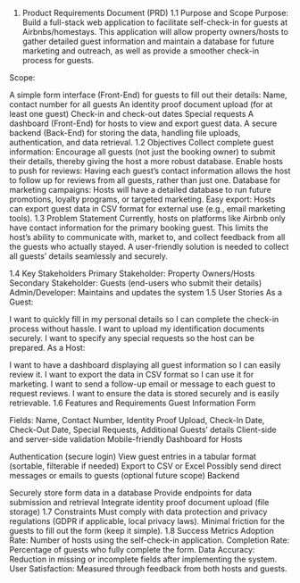 1. Product Requirements Document (PRD)
1.1 Purpose and Scope
Purpose:
Build a full-stack web application to facilitate self-check-in for guests at Airbnbs/homestays. This application will allow property owners/hosts to gather detailed guest information and maintain a database for future marketing and outreach, as well as provide a smoother check-in process for guests.

Scope:

A simple form interface (Front-End) for guests to fill out their details:
Name, contact number for all guests
An identity proof document upload (for at least one guest)
Check-in and check-out dates
Special requests
A dashboard (Front-End) for hosts to view and export guest data.
A secure backend (Back-End) for storing the data, handling file uploads, authentication, and data retrieval.
1.2 Objectives
Collect complete guest information: Encourage all guests (not just the booking owner) to submit their details, thereby giving the host a more robust database.
Enable hosts to push for reviews: Having each guest’s contact information allows the host to follow up for reviews from all guests, rather than just one.
Database for marketing campaigns: Hosts will have a detailed database to run future promotions, loyalty programs, or targeted marketing.
Easy export: Hosts can export guest data in CSV format for external use (e.g., email marketing tools).
1.3 Problem Statement
Currently, hosts on platforms like Airbnb only have contact information for the primary booking guest. This limits the host’s ability to communicate with, market to, and collect feedback from all the guests who actually stayed. A user-friendly solution is needed to collect all guests’ details seamlessly and securely.

1.4 Key Stakeholders
Primary Stakeholder: Property Owners/Hosts
Secondary Stakeholder: Guests (end-users who submit their details)
Admin/Developer: Maintains and updates the system
1.5 User Stories
As a Guest:

I want to quickly fill in my personal details so I can complete the check-in process without hassle.
I want to upload my identification documents securely.
I want to specify any special requests so the host can be prepared.
As a Host:

I want to have a dashboard displaying all guest information so I can easily review it.
I want to export the data in CSV format so I can use it for marketing.
I want to send a follow-up email or message to each guest to request reviews.
I want to ensure the data is stored securely and is easily retrievable.
1.6 Features and Requirements
Guest Information Form

Fields: Name, Contact Number, Identity Proof Upload, Check-In Date, Check-Out Date, Special Requests, Additional Guests’ details
Client-side and server-side validation
Mobile-friendly
Dashboard for Hosts

Authentication (secure login)
View guest entries in a tabular format (sortable, filterable if needed)
Export to CSV or Excel
Possibly send direct messages or emails to guests (optional future scope)
Backend

Securely store form data in a database
Provide endpoints for data submission and retrieval
Integrate identity proof document upload (file storage)
1.7 Constraints
Must comply with data protection and privacy regulations (GDPR if applicable, local privacy laws).
Minimal friction for the guests to fill out the form (keep it simple).
1.8 Success Metrics
Adoption Rate: Number of hosts using the self-check-in application.
Completion Rate: Percentage of guests who fully complete the form.
Data Accuracy: Reduction in missing or incomplete fields after implementing the system.
User Satisfaction: Measured through feedback from both hosts and guests.
